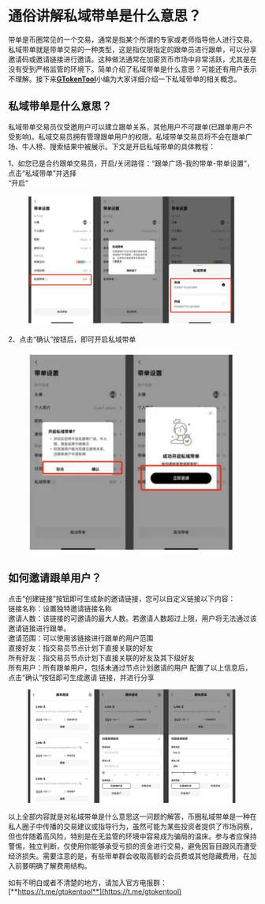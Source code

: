# 通俗讲解私域带单是什么意思？

带单是币圈常见的一个交易，通常是指某个所谓的专家或老师指导他人进行交易。私域带单就是带单交易的一种类型，这是指仅限指定的跟单员进行跟单，可以分享邀请码或邀请链接进行邀请。这种做法通常在加密货币市场中非常活跃，尤其是在没有受到严格监管的环境下。简单介绍了私域带单是什么意思？可能还有用户表示不理解。接下来[**GTokenTool**](https://docs.gtokentool.com/)小编为大家详细介绍一下私域带单的相关概念。

## 私域带单是什么意思？

私域带单交易员仅受邀用户可以建立跟单关系，其他用户不可跟单(已跟单用户不受影响)。私域交易员拥有管理跟单用户的权限。私域带单交易员将不会在跟单广场、牛人榜、搜索结果中被展示。下文是开启私域带单的具体教程：

1、如您已是合约跟单交易员，开启/关闭路径：“跟单广场-我的带单-带单设置”，点击“私域带单”并选择
\
“开启”

<figure><img src="../../.gitbook/assets/1.png" alt=""><figcaption></figcaption></figure>

2、点击“确认”按钮后，即可开启私域带单

<figure><img src="../../.gitbook/assets/1 (1).png" alt=""><figcaption></figcaption></figure>

## 如何邀请跟单用户？

点击“创建链接”按钮即可生成新的邀请链接，您可以自定义链接以下内容：
\
链接名称：设置独特邀请链接名称
\
邀请人数：该链接的可邀请的最大人数。若邀请人数超过上限，用户将无法通过该邀请链接进行跟单。
\
邀请范围：可以使用该链接进行跟单的用户范围
\
直接好友：指交易员节点计划下直接关联的好友
\
所有好友：指交易员节点计划下直接关联的好友及其下级好友
\
所有用户：所有跟单用户，包括未通过节点计划邀请的用户 配置了以上信息后，点击“确认”按钮即可生成邀请
链接，并进行分享

<figure><img src="../../.gitbook/assets/1 (2).png" alt=""><figcaption></figcaption></figure>

以上全部内容就是对私域带单是什么意思这一问题的解答，币圈私域带单是一种在私人圈子中传播的交易建议或指导行为，虽然可能为某些投资者提供了市场洞察，但也伴随着高风险，特别是在无监管的环境中容易成为骗局的温床。参与者应保持警惕，独立判断，仅使用你能够承受亏损的资金进行交易，避免因盲目跟风而遭受经济损失。需要注意的是，有些带单群会收取高额的会员费或其他隐藏费用，在加入前要明确了解费用结构。

如有不明白或者不清楚的地方，请加入官方电报群：[**https://t.me/gtokentool**](https://t.me/gtokentool)
